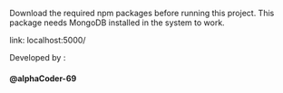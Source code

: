 Download the required npm packages before running this project.
This package needs MongoDB installed in the system to work.

link:
localhost:5000/

Developed by :<h4>@alphaCoder-69</h4>
